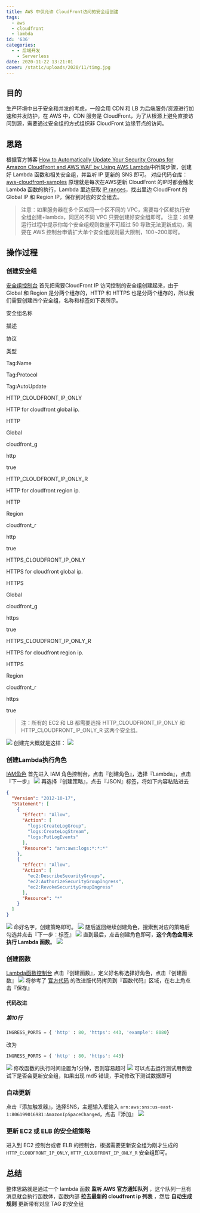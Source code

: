 ```yaml
---
title: AWS 中仅允许 CloudFront访问的安全组创建
tags:
  - aws
  - cloudfront
  - lambda
id: '636'
categories:
  - - 后端开发
    - Serverless
date: 2020-11-22 13:21:01
cover: /static/uploads/2020/11/timg.jpg
---
```




## 目的

生产环境中出于安全和并发的考虑，一般会用 CDN 和 LB 为后端服务/资源进行加速和并发防护，在 AWS 中，CDN 服务是 CloudFront，为了从根源上避免直接访问到源，需要通过安全组的方式组织非 CloudFront 边缘节点的访问。

## 思路

根据官方博客 [How to Automatically Update Your Security Groups for Amazon CloudFront and AWS WAF by Using AWS Lambda](https://aws.amazon.com/cn/blogs/security/how-to-automatically-update-your-security-groups-for-amazon-cloudfront-and-aws-waf-by-using-aws-lambda/)中所属步骤，创建好 Lambda 函数和相关安全组，并监听 IP 更新的 SNS 即可。 对应代码仓库：[aws-cloudfront-samples](https://github.com/awslabs/aws-cloudfront-samples) 原理就是每次在AWS更新 CloudFront 的IP时都会触发 Lambda 函数的执行，Lambda 里边获取 [IP ranges](https://ip-ranges.amazonaws.com/ip-ranges.json)，找出里边 CloudFront 的 Global IP 和 Region IP，保存到对应的安全组去。

> 注意：如果服务器在多个区或同一个区不同的 VPC，需要每个区都执行安全组创建+lambda，同区的不同 VPC 只要创建好安全组即可。 注意：如果运行过程中提示你每个安全组规则数量不可超过 50 导致无法更新成功，需要在 AWS 控制台申请扩大单个安全组规则最大限制，100~200即可。

## 操作过程

### 创建安全组

[安全组控制台](https://us-west-2.console.aws.amazon.com/ec2/v2/home?region=us-west-2#SecurityGroups:) 首先把需要CloudFront IP 访问控制的安全组创建起来，由于 Global 和 Region 是分两个组存的，HTTP 和 HTTPS 也是分两个组存的，所以我们需要创建四个安全组，名称和标签如下表所示。

安全组名称

描述

协议

类型

Tag:Name

Tag:Protocol

Tag:AutoUpdate

HTTP\_CLOUDFRONT\_IP\_ONLY

HTTP for cloudfront global ip.

HTTP

Global

cloudfront\_g

http

true

HTTP\_CLOUDFRONT\_IP\_ONLY\_R

HTTP for cloudfront region ip.

HTTP

Region

cloudfront\_r

http

true

HTTPS\_CLOUDFRONT\_IP\_ONLY

HTTPS for cloudfront global ip.

HTTPS

Global

cloudfront\_g

https

true

HTTPS\_CLOUDFRONT\_IP\_ONLY\_R

HTTPS for cloudfront region ip.

HTTPS

Region

cloudfront\_r

https

true

> 注：所有的 EC2 和 LB 都需要选择 HTTP\_CLOUDFRONT\_IP\_ONLY 和 HTTP\_CLOUDFRONT\_IP\_ONLY\_R 这两个安全组。

[![](/static/uploads/2020/11/wp_editor_md_7092ef83875ab140cb81c7e1d9fed2d8.jpg)](/static/uploads/2020/11/wp_editor_md_7092ef83875ab140cb81c7e1d9fed2d8.jpg) 创建完大概就是这样： [![](/static/uploads/2020/11/wp_editor_md_55e62d5672bde84b42fba64c5b992b0c.jpg)](/static/uploads/2020/11/wp_editor_md_55e62d5672bde84b42fba64c5b992b0c.jpg)

### 创建Lambda执行角色

[IAM角色](https://console.aws.amazon.com/iam/home?region=us-west-1#/roles) 首先进入 IAM 角色控制台，点击『创建角色』，选择『Lambda』，点击『下一步』 [![](/static/uploads/2020/11/wp_editor_md_f1d3d67dca44e87a06e1e5311d580ccb.jpg)](/static/uploads/2020/11/wp_editor_md_f1d3d67dca44e87a06e1e5311d580ccb.jpg) 再选择『创建策略』，点击『JSON』标签，将如下内容粘贴进去

```json
{
  "Version": "2012-10-17",
  "Statement": [
    {
      "Effect": "Allow",
      "Action": [
        "logs:CreateLogGroup",
        "logs:CreateLogStream",
        "logs:PutLogEvents"
      ],
      "Resource": "arn:aws:logs:*:*:*"
    },
    {
      "Effect": "Allow",
      "Action": [
        "ec2:DescribeSecurityGroups",
        "ec2:AuthorizeSecurityGroupIngress",
        "ec2:RevokeSecurityGroupIngress"
      ],
      "Resource": "*"
    }
  ]
}
```

[![](/static/uploads/2020/11/wp_editor_md_98594b8a74ef2f31faaf96482ea86672.jpg)](/static/uploads/2020/11/wp_editor_md_98594b8a74ef2f31faaf96482ea86672.jpg) 命好名字，创建策略即可。 [![](/static/uploads/2020/11/wp_editor_md_005357534d0d74fcb6e2386836423f97.jpg)](/static/uploads/2020/11/wp_editor_md_005357534d0d74fcb6e2386836423f97.jpg) 随后返回继续创建角色，搜索到对应的策略后勾选并点击『下一步：标签』 [![](/static/uploads/2020/11/wp_editor_md_3db02e43119ec89211db531ff29314c4.jpg)](/static/uploads/2020/11/wp_editor_md_3db02e43119ec89211db531ff29314c4.jpg) 直到最后，点击创建角色即可，**这个角色会用来执行 Lambda 函数**。 [![](/static/uploads/2020/11/wp_editor_md_3db02e43119ec89211db531ff29314c4.jpg)](/static/uploads/2020/11/wp_editor_md_3db02e43119ec89211db531ff29314c4.jpg)

### 创建函数

[Lambda函数控制台](https://us-west-2.console.aws.amazon.com/lambda/home?region=us-west-2#/functions) 点击『创建函数』，定义好名称选择好角色，点击『创建函数』 [![](/static/uploads/2020/11/wp_editor_md_043d0764d073f967d9a6b1244a3ef411.jpg)](/static/uploads/2020/11/wp_editor_md_043d0764d073f967d9a6b1244a3ef411.jpg) 将参考了 [官方代码](https://github.com/aws-samples/aws-cloudfront-samples/blob/master/update_security_groups_lambda/update_security_groups.py) 的改进版代码拷贝到『函数代码』区域，在右上角点击『保存』

#### 代码改进

##### 第10行

```python
INGRESS_PORTS = { 'http' : 80, 'https': 443, 'example': 8080}
```

改为

```python
INGRESS_PORTS = { 'http' : 80, 'https': 443}
```

[![](/static/uploads/2020/11/wp_editor_md_b81cb7f4b41fda58c33c74aa7a1f8d2c.jpg)](/static/uploads/2020/11/wp_editor_md_b81cb7f4b41fda58c33c74aa7a1f8d2c.jpg) 修改函数的执行时间设置为1分钟，否则容易超时 [![](/static/uploads/2020/11/wp_editor_md_2b9bec1d31d33d7d265e7d560cf9670c.jpg)](/static/uploads/2020/11/wp_editor_md_2b9bec1d31d33d7d265e7d560cf9670c.jpg) 可以点击运行测试用例尝试下是否会更新安全组，如果出现 md5 错误，手动修改下测试数据即可

### 自动更新

点击『添加触发器』，选择SNS，主题输入框输入 `arn:aws:sns:us-east-1:806199016981:AmazonIpSpaceChanged`，点击『添加』 [![](/static/uploads/2020/11/wp_editor_md_d3e3ab1240d6a3bf5e5ff0d8634402c0.jpg)](/static/uploads/2020/11/wp_editor_md_d3e3ab1240d6a3bf5e5ff0d8634402c0.jpg)

### 更新 EC2 或 ELB 的安全组策略

进入到 EC2 控制台或者 ELB 的控制台，根据需要更新安全组为刚才生成的 `HTTP_CLOUDFRONT_IP_ONLY`, `HTTP_CLOUDFRONT_IP_ONLY_R` 安全组即可。

## 总结

整体思路就是通过一个 lambda 函数 **监听 AWS 官方通知队列** ，这个队列一旦有消息就会执行函数体，函数内部 **拉去最新的 cloudfront ip 列表** ，然后 **自动生成规则** 更新带有对应 TAG 的安全组